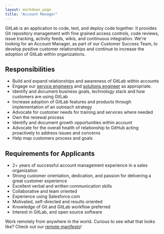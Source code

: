 ```yaml
---
layout: markdown_page
title: "Account Manager"
---
```


GitLab is an application to code, test, and deploy code together. It provides Git repository management with fine grained access controls, code reviews, issue tracking, activity feeds, wikis, and continuous integration. We're looking for an Account Manager, as part of our Customer Success Team, to develop positive customer relationships and continue to increase the adoption of GitLab within organizations. 

## Responsibilities

* Build and expand relationships and awareness of GitLab within accounts 
* Engage our [service engineers](https://about.gitlab.com/jobs/service-engineer) and [solutions engineer](https://about.gitlab.com/jobs/solutions-engineer/) as appropriate.
* Identify and document business goals, technology stack and how customers are using GitLab
* Increase adoption of GitLab features and products through implementation of an outreach strategy
* Advocate for customer needs for training and services where needed
* Own the renewal process
* Identify and document growth opportunities within account
* Advocate for the overall health of relationship to GitHub acting proactively to address issues and concerns
* Help map customers process and goals
   
## Requirements for Applicants

* 2+ years of successful account management experience in a sales organization
* Strong customer orientation, dedication, and passion for delivering a great customer experience
* Excellent verbal and written communication skills
* Collaborative and team oriented
* Experience using Salesforce.com
* Motivated, self-directed and results oriented
* Knowledge of Git and GitLab workflow preferred
* Interest in GitLab, and open source software

Work remotely from anywhere in the world. Curious to see what that looks like? Check out our [remote manifesto]( https://about.gitlab.com/2015/04/08/the-remote-manifesto/)!
